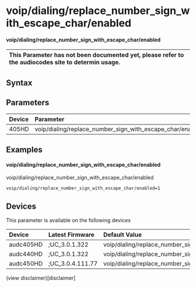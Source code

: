 ﻿---
description: voip/dialing/replace_number_sign_with_escape_char/enabled
search: false
---

# voip/dialing/replace_number_sign_with_escape_char/enabled

#### voip/dialing/replace_number_sign_with_escape_char/enabled


| This Parameter has not been documented yet, please refer to the audiocodes site to determin usage.  | 
| :--- |

## Syntax

## Parameters
|Device|Parameter|value|Description|
|:---|:---|:---|:---|
| 405HD | voip/dialing/replace_number_sign_with_escape_char/enabled |  |  |

## Examples
#### voip/dialing/replace_number_sign_with_escape_char/enabled

voip/dialing/replace_number_sign_with_escape_char/enabled

```
voip/dialing/replace_number_sign_with_escape_char/enabled=1
```

## Devices
This parameter is available on the following devices

| Device | Latest Firmware | Default Value |
|:---|:---|:---|
| audc405HD | ;UC_3.0.1.322 | voip/dialing/replace_number_sign_with_escape_char/enabled=1 
| audc440HD | ;UC_3.0.1.322 | voip/dialing/replace_number_sign_with_escape_char/enabled=1 
| audc450HD | ;UC_3.0.4.111.77 | voip/dialing/replace_number_sign_with_escape_char/enabled=1 

(view disclaimer)[disclaimer]
